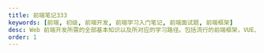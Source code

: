 ```yaml
---
title: 前端笔记333
keywords: [前端, 初级, 前端开发, 前端学习入门笔记, 前端面试题, 前端框架]
desc: Web 前端开发所需的全部基本知识以及所对应的学习路径。包括流行的前端框架，VUE、React、jQuery、Angular，以及流行的前端UI框架。
order: 1
---
```

